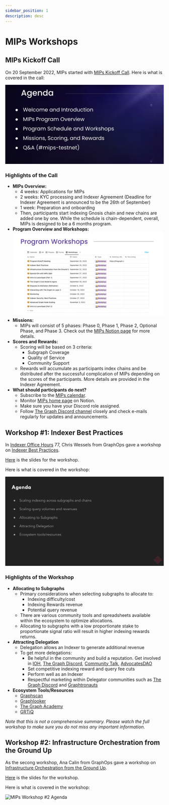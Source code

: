 ```yaml
---
sidebar_position: 1
description: desc
---
```


# MIPs Workshops 

## MIPs Kickoff Call


On 20 September 2022, MIPs started with [MIPs Kickoff Call](https://www.youtube.com/watch?v=iOziDj5FCII). Here is what is covered in the call: 

![MIPs Kickoff Call Agenda](/img/workshops/mips-kickoff-agenda.png)

### Highlights of the Call

- **MIPs Overview:**
    - 4 weeks: Applications for MIPs
    - 2 weeks: KYC processing and Indexer Agreement (Deadline for Indexer Agreement is announced to be the 26th of September)
    - 1 week: Preparation and onboarding
    - Then, participants start indexing Gnosis chain and new chains are added one by one. While the schedule is chain-dependent, overall, MIPs is designed to be a 6 months program.
- **Program Overview and Workshops:**
    ![MIPs Workshop List](/img/workshops/mips-workshop-list-presentation-screenshot.png)
- **Missions:**
    - MIPs will consist of 5 phases: Phase 0, Phase 1, Phase 2, Optional Phase, and Phase 3. Check out the [MIPs Notion page](https://thegraphfoundation.notion.site/MIPs-Home-911e1187f1d94d12b247317265f81059) for more details.
- **Scores and Rewards:**
    - Scoring will be based on 3 criteria:
        - Subgraph Coverage
        - Quality of Service
        - Community Support
    - Rewards will accumulate as participants index chains and be distributed after the successful complication of MIPs depending on the scores of the participants. More details are provided in the Indexer Agreement.
- **What should participants do next?**
    - Subscribe to the [MIPs calendar](https://calendar.google.com/calendar/u/6?cid=Y19xbW4zZjdzcGxjaXY2NHNyZDJsdTBydWRza0Bncm91cC5jYWxlbmRhci5nb29nbGUuY29t).
    - Monitor [MIPs home page](https://thegraphfoundation.notion.site/MIPs-Home-911e1187f1d94d12b247317265f81059) on Notion.
    - Make sure you have your Discord role assigned.
    - Follow [The Graph Discord channel](https://discord.gg/jcSZGwC3Pw) closely and check e-mails regularly for updates and announcements.

## Workshop #1: Indexer Best Practices

In [Indexer Office Hours](https://www.youtube.com/channel/UCQ7G_cCufIVUdUUUf-jdoVA) 77, Chris Wessels from GraphOps gave a workshop on [Indexer Best Practices](https://www.youtube.com/watch?v=5NhPFJgCJFA&list=PLTqyKgxaGF3SvYpAaIFAj9Gr-Rp0l7gUa&index=2).

[Here](https://docs.google.com/presentation/d/1RAbMj6xz5Lj1gowLO8cetO-YPHKo0qq_mE8li2NItfE/edit#slide=id.g139aa651c2c_1_6) is the slides for the workshop. 

Here is what is covered in the workshop: 

![MIPs Workshop #1 Agenda](/img/workshops/mips-workshop1-agenda.png)

### Highlights of the Workshop

- **Allocating to Subgraphs**
    - Primary considerations when selecting subgraphs to allocate to:
        - Indexing difficulty/cost
        - Indexing Rewards revenue
        - Potential query revenue
    - There are various community tools and spreadsheets available within the ecosystem to optimize allocations.
    - Allocating to subgraphs with a low proportionate stake to proportionate signal ratio will result in higher indexing rewards returns.
- **Attracting Delegation**
    - Delegation allows an Indexer to generate additional revenue
    - To get more delegations:
        - Be helpful in the community and build a reputation. Get involved in [IOH](https://www.youtube.com/channel/UCQ7G_cCufIVUdUUUf-jdoVA), [The Graph Discord](https://discord.gg/jcSZGwC3Pw), [Community Talk](https://www.youtube.com/channel/UCps-lu58cUfdcZoa8VWsfEw/videos), [AdvocatesDAO](https://discord.gg/X8yM8zHnsr)
        - Set competitive indexing reward and query fee cuts
        - Perform well as an Indexer
        - Respectful marketing within Delegator communities such as [The Graph Discord](https://discord.gg/jcSZGwC3Pw) and [Graphtronauts](https://graphtronauts.com/#/)
- **Ecosystem Tools/Resources**
    - [Graphscan](https://graphscan.io/#indexers)
    - [Graphlooker](https://graphlooker.com/)
    - [The Graph Academy](https://thegraph.academy/)
    - [GRTiQ](https://www.grtiq.com/)
    

*Note that this is not a comprehensive summary. Please watch the full workshop to make sure you do not miss any important information.*

## Workshop #2: Infrastructure Orchestration from the Ground Up

As the secong workshop, Ana Calin from GraphOps gave a workshop on [Infrastructure Orchestration from the Ground Up](https://www.youtube.com/watch?v=27m-fD3TEMo&list=PLTqyKgxaGF3SvYpAaIFAj9Gr-Rp0l7gUa&index=3).

[Here](https://docs.google.com/presentation/d/1VJ09Bz4NQ6ud3XIH_0RMWrC3THqt1A-iZhoKgjo-FN8/edit#slide=id.p) is the slides for the workshop. 

Here is what is covered in the workshop: 

![MIPs Workshop #2 Agenda](/img/workshops/mips-workshops2-agenda.png)
